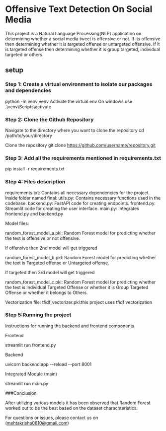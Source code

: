 # Offensive Text Detection On Social Media

This project is a Natural Language Processing(NLP) application on determining whether a social media tweet is offensive or not. If its offensive then determining whether it is targeted offense or untargeted offensive. If it is targeted offense then determining whether it is group targeted, individual targeted or others.


## setup

 ### Step 1: Create a virtual environment to isolate our packages and dependencies
python -m venv venv
Activate the virtual env
On windows use .\venv\Scripts\activate


 ### Step 2: Clone the Github Repository
Navigate to the directory where you want to clone the repository
cd /path/to/your/directory

Clone the repository
git clone https://github.com/username/repository.git


### Step 3: Add all the requirements mentioned in requirements.txt
pip install -r requirements.txt


### Step 4: Files description
requirements.txt: Contains all necessary dependencies for the project.
Inside folder named final:
utils.py: Contains necessary functions used in the codebase.
backend.py: FastAPI code for creating endpoints.
frontend.py: Streamlit code for creating the user interface.
main.py: Integrates frontend.py and backend.py

Model files:

random_forest_model_a.pkl: Random Forest model for predicting whether the text is offensive or not offensive.

If offensive then 2nd model will get triggered

random_forest_model_b.pkl: Random Forest model for predicting whether the text is Targeted offense or Untargeted offense.

If targeted then 3rd model will get triggered

random_forest_model_c.pkl: Random Forest model for predicting whether the text is Individual Targeted Offense or whether it is Group Targeted Offense or whether it belongs to Others. 

Vectorization file:
tfidf_vectorizer.pkl:this project uses tfidf vectorization


### Step 5:Running the project
Instructions for running the backend and frontend components.

Frontend

streamlit run frontend.py

Backend

uvicorn backend:app --reload --port 8001

Integrated Module (main)

streamlit run main.py

 ###Conclusion

After utilizing various models it has been observed that Random Forest worked out to be the best based on the dataset charachteristics.


For questions or issues, please contact us on (mehtakrisha0810@gmail.com)
